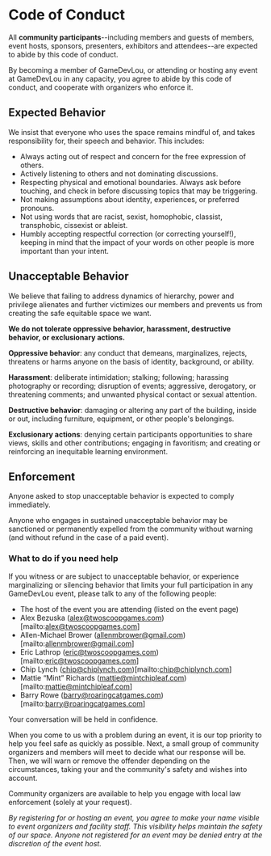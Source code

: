 # Code of Conduct

All **community participants**--including members and guests of members, event hosts, sponsors, presenters, exhibitors and attendees--are expected to abide by this code of conduct.

By becoming a member of GameDevLou, or attending or hosting any event at GameDevLou in any capacity, you agree to abide by this code of conduct, and cooperate with organizers who enforce it.

## Expected Behavior

We insist that everyone who uses the space remains mindful of, and takes responsibility for, their speech and behavior. This includes:

- Always acting out of respect and concern for the free expression of others.
- Actively listening to others and not dominating discussions.
- Respecting physical and emotional boundaries. Always ask before touching, and check in before discussing topics that may be triggering.
- Not making assumptions about identity, experiences, or preferred pronouns.
- Not using words that are racist, sexist, homophobic, classist, transphobic, cissexist or ableist.
- Humbly accepting respectful correction (or correcting yourself!), keeping in mind that the impact of your words on other people is more important than your intent.

## Unacceptable Behavior

We believe that failing to address dynamics of hierarchy, power and privilege alienates and further victimizes our members and prevents us from creating the safe equitable space we want.

**We do not tolerate oppressive behavior, harassment, destructive behavior, or exclusionary actions.**

**Oppressive behavior**: any conduct that demeans, marginalizes, rejects, threatens or harms anyone on the basis of identity, background, or ability.

**Harassment**: deliberate intimidation; stalking; following; harassing photography or recording; disruption of events; aggressive, derogatory, or threatening comments; and unwanted physical contact or sexual attention.

**Destructive behavior**: damaging or altering any part of the building, inside or out, including furniture, equipment, or other people's belongings.

**Exclusionary actions**: denying certain participants opportunities to share views, skills and other contributions; engaging in favoritism; and creating or reinforcing an inequitable learning environment.

## Enforcement

Anyone‭ ‬asked‭ ‬to‭ ‬stop‭ ‬unacceptable‭ ‬behavior‭ ‬is‭ ‬expected‭ ‬to‭ ‬comply‭ ‬immediately.

Anyone who engages in sustained ‬unacceptable behavior may be sanctioned ‬or‭ ‬permanent‭ly ‬expelled‭ ‬from‭ ‬the‭ ‬community‭ ‬without‭ ‬warning‭ (‬and‭ ‬without‭ ‬refund‭ ‬in‭ ‬the‭ ‬case‭ ‬of‭ ‬a‭ ‬paid‭ ‬event‭)‬.

### What to do if you need help

If you witness or are subject to unacceptable behavior, or experience marginalizing or silencing behavior that limits your full participation in any GameDevLou event, please talk to any of the following people:

- The host of the event you are attending (listed on the event page)
- Alex Bezuska (alex@twoscoopgames.com)[mailto:alex@twoscoopgames.com]
- Allen-Michael Brower (allenmbrower@gmail.com)[mailto:allenmbrower@gmail.com]
- Eric Lathrop (eric@twoscoopgames.com)[mailto:eric@twoscoopgames.com]
- Chip Lynch (chip@chiplynch.com)[mailto:chip@chiplynch.com]
- Mattie “Mint” Richards (mattie@mintchipleaf.com)[mailto:mattie@mintchipleaf.com]
- Barry Rowe (barry@roaringcatgames.com)[mailto:barry@roaringcatgames.com]

Your conversation will be held in confidence.

When you come to us with a problem during an event, it is our top priority to help you feel safe as quickly as possible. Next, a small group of community organizers and members will meet to decide what our response will be. Then, we will warn or remove the offender depending on the circumstances, taking your and the community's safety and wishes into account.

Community‭ ‬organizers‭ ‬are‭ ‬available‭ ‬to‭ ‬help‭ you ‬engage‭ ‬with‭ ‬local‭ ‬law‭ ‬enforcement (solely at your request).

*By registering for or hosting an event, you agree to make your name visible to event organizers and facility staff. This visibility helps maintain the safety of our space. Anyone not registered for an event may be denied entry at the discretion of the event host.*
